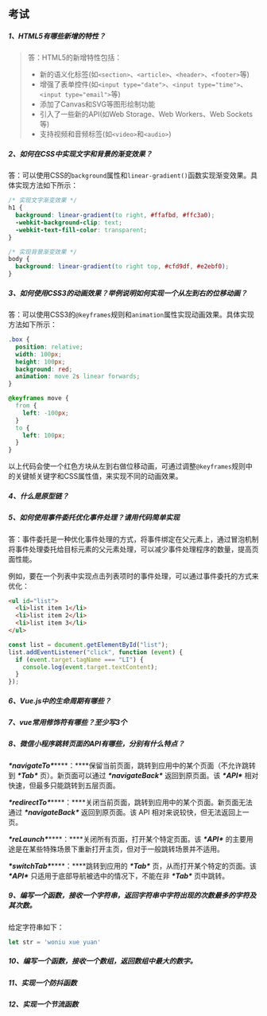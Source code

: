## 考试

##### 1、HTML5有哪些新增的特性？

> 答：HTML5的新增特性包括：
>
> - 新的语义化标签(如`<section>`、`<article>`、`<header>`、`<footer>`等)
> - 增强了表单控件(如`<input type="date">`、`<input type="time">`、`<input type="email">`等)
> - 添加了Canvas和SVG等图形绘制功能
> - 引入了一些新的API(如Web Storage、Web Workers、Web Sockets等)
> - 支持视频和音频标签(如`<video>`和`<audio>`)

##### 2、如何在CSS中实现文字和背景的渐变效果？

答：可以使用CSS的`background`属性和`linear-gradient()`函数实现渐变效果。具体实现方法如下所示：

```css
/* 实现文字渐变效果 */
h1 {
  background: linear-gradient(to right, #ffafbd, #ffc3a0);
  -webkit-background-clip: text;
  -webkit-text-fill-color: transparent;
}

/* 实现背景渐变效果 */
body {
  background: linear-gradient(to right top, #cfd9df, #e2ebf0);
}
```

##### 3、如何使用CSS3的动画效果？举例说明如何实现一个从左到右的位移动画？

答：可以使用CSS3的`@keyframes`规则和`animation`属性实现动画效果。具体实现方法如下所示：

```css
.box {
  position: relative;
  width: 100px;
  height: 100px;
  background: red;
  animation: move 2s linear forwards;
}

@keyframes move {
  from {
    left: -100px;
  }
  to {
    left: 100px;
  }
}
```

以上代码会使一个红色方块从左到右做位移动画，可通过调整`@keyframes`规则中的关键帧关键字和CSS属性值，来实现不同的动画效果。



##### 4、什么是原型链？



##### 5、如何使用事件委托优化事件处理？请用代码简单实现

答：事件委托是一种优化事件处理的方式，将事件绑定在父元素上，通过冒泡机制将事件处理委托给目标元素的父元素处理，可以减少事件处理程序的数量，提高页面性能。

例如，要在一个列表中实现点击列表项时的事件处理，可以通过事件委托的方式来优化：

```html
<ul id="list">
  <li>list item 1</li>
  <li>list item 2</li>
  <li>list item 3</li>
</ul>
```

```js
const list = document.getElementById("list");
list.addEventListener("click", function (event) {
  if (event.target.tagName === "LI") {
    console.log(event.target.textContent);
  }
});
```



##### 6、Vue.js中的生命周期有哪些？



##### 7、vue常用修饰符有哪些？至少写3个



##### 8、微信小程序跳转页面的API有哪些，分别有什么特点？

***\*navigateTo\*******\*：\****保留当前页面，跳转到应用中的某个页面（不允许跳转到 ***\*Tab\**** 页）。新页面可以通过 ***\*navigateBack\**** 返回到原页面。该 ***\*API\**** 相对快速，但最多只能跳转到五层页面。

***\*redirectTo\*******\*：\****关闭当前页面，跳转到应用中的某个页面。新页面无法通过 ***\*navigateBack\**** 返回到原页面。该 API 相对来说较快，但无法返回上一页。

***\*reLaunch\*******\*：\****关闭所有页面，打开某个特定页面。该 ***\*API\**** 的主要用途是在某些特殊场景下重新打开主页，但对于一般跳转场景并不适用。

***\*switchTab\*******\*：\****跳转到应用的 ***\*Tab\**** 页，从而打开某个特定的页面。该 ***\*API\**** 只适用于底部导航被选中的情况下，不能在非 ***\*Tab\**** 页中跳转。



##### 9、编写一个函数，接收一个字符串，返回字符串中字符出现的次数最多的字符及其次数。

给定字符串如下：

```js
let str = 'woniu xue yuan'
```



##### 10、编写一个函数，接收一个数组，返回数组中最大的数字。



##### 11、实现一个防抖函数



##### 12、实现一个节流函数
